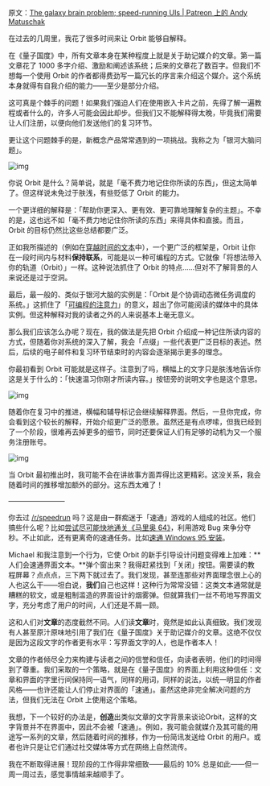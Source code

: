 原文：[The galaxy brain problem; speed-running UIs | Patreon 上的 Andy Matuschak](https://www.patreon.com/posts/galaxy-brain-uis-41516298)

在过去的几周里，我花了很多时间来让 Orbit 能够自解释。

在《量子国度》中，所有文章本身在某种程度上就是关于助记媒介的文章。第一篇文章花了 1000 多字介绍、激励和阐述该系统；后来的文章花了数百字。但我们不想每一个使用 Orbit 的作者都得费劲写一篇冗长的序言来介绍这个媒介。这个系统本身就得有自我介绍的能力——至少是部分介绍。

这可真是个棘手的问题！如果我们强迫人们在使用嵌入卡片之前，先得了解一遍教程或者什么的，许多人可能会因此却步。但我们又不能解释得太晚，毕竟我们需要让人们注册，以便向他们发送他们的复习环节。

更让这个问题棘手的是，新概念产品常常遇到的一项挑战。我称之为「银河大脑问题」。

![img](https://c10.patreonusercontent.com/4/patreon-media/p/post/41516298/d5da872127524f5199acbb8cac8e14b1/eyJwIjoxfQ%3D%3D/1.png?token-time=1646611200&token-hash=cQRuh0mu-AWpefi17slLjyOvD3-Eg-IGdXbXJok0UQA%3D)

你说 Orbit 是什么？简单说，就是「毫不费力地记住你所读的东西」，但这太简单了。但这样说未免过于肤浅，有些贬低了 Orbit 的能力。

一个更详细的解释是：「帮助你更深入、更有效、更可靠地理解复杂的主题」。不幸的是，这也远不如「毫不费力地记住你所读的东西」来得具体和直接。而且，Orbit 的目标仍然比这些总结都要广泛。

正如我所描述的（例如在[穿越时间的文本](https://numinous.productions/timeful/)中），一个更广泛的框架是，Orbit 让你在一段时间内与材料**保持联系**，可能是以一种可编程的方式。它就像「将想法带入你的轨道（Orbit）」一样。这种说法抓住了 Orbit 的特点......但对不了解背景的人来说还是过于空洞。

最后，最一般的、类似于银河大脑的实例是：「Orbit 是个协调动态微任务调度的系统。」这抓住了「[可编程的注意力](https://notes.andymatuschak.org/z2gqazXUkf9qyFjMQg4W3dw6yegnAJszvDywN)」的意义，超出了你可能阅读的媒体中的具体实例。但这种解释对我的读者之外的人来说基本上毫无意义。

那么我们应该怎么办呢？现在，我的做法是先把 Orbit 介绍成一种记住所读内容的方式，但随着你对系统的深入了解，我会「点缀」一些代表更广泛目标的表述。然后，后续的电子邮件和复习环节结束时的内容会逐渐揭示更多的理念。

你最初看到 Orbit 可能就是这样子。注意到了吗，横幅上的文字只是肤浅地告诉你这是关于什么的：「快速温习你刚才所读内容。」按钮旁的说明文字也是这个意思。

![img](https://c10.patreonusercontent.com/4/patreon-media/p/post/41516298/7e1adf9107cc467b8d1ab1611b00ed96/eyJyb3RhdGUiOjAsInciOjgyMH0%3D/1.png?token-time=1646611200&token-hash=nYalkJ_yig4a5PRJqCZ_4-XWc0pZ7nOukUcf1cjUC9Q%3D)

随着你在复习中的推进，横幅和辅导标记会继续解释界面。然后，一旦你完成，你会看到这个较长的解释，开始介绍更广泛的愿景。虽然还是有点啰嗦，但我已经到了一个阶段，很难再去掉更多的细节，同时还要保证人们有足够的动机为又一个服务注册账号。

![img](https://c10.patreonusercontent.com/4/patreon-media/p/post/41516298/b7f46db2cce94b73a1380548edf96611/eyJyb3RhdGUiOjAsInciOjgyMH0%3D/1.png?token-time=1646611200&token-hash=Oz_AAXRltnyctK4T7WEWG8K-jMfcfR2o7crquxS_-PM%3D)

当 Orbit 最初推出时，我可能不会在讲故事方面弄得比这更精彩。这没关系，我会随着时间的推移增加额外的部分。这东西太难了！

————————

你去过 [/r/speedrun](https://www.reddit.com/r/speedrun/) 吗？这是由一群痴迷于「速通」游戏的人组成的社区。他们搞些什么呢？比如[尝试尽可能快地通关《马里奥 64》](https://www.reddit.com/r/speedrun/comments/69czti/wr_super_mario_64_120_star_in_13957_by_cheese05/)，利用游戏 Bug 来争分夺秒。不止如此，还有更离奇的速通任务。比如[速通 Windows 95 安装](https://www.google.com/search?client=safari&rls=en&q=windows+95+speed+run&ie=UTF-8&oe=UTF-8)。

Michael 和我注意到一个行为，它使 Orbit 的新手引导设计问题变得难上加难：**人们会速通界面文本。**弹个窗出来？我得赶紧找到「关闭」按钮。需要读的教程屏幕？点点点，三下两下就过去了。我们发现，甚至连那些对界面理念很上心的人也这么干——坦白说，**我们**自己也这样！这种行为常常没错：这类文本通常就是糟糕的软文，或是粗制滥造的界面设计的烟雾弹。但就算我们一丝不苟地写界面文字，充分考虑了用户的时间，人们还是不屑一顾。

这和人们对**文章**的态度截然不同。人们读**文章**时，竟然是如此认真细致。我们发现有人甚至原汁原味地引用了我们在《量子国度》关于助记媒介的文章。这绝不仅仅是因为这段文字的作者更有水平：写界面文字的人，也是作者本人！

文章的作者倾尽全力来构建与读者之间的信誉和信任，向读者表明，他们的时间得到了尊重。我们采取的一个策略，就是在《量子国度》的界面上利用这种信任：文章和界面的字里行间保持同一语气，同样的用词，同样的说法，以统一明显的作者风格——也许还能让人们停止对界面的「速通」。虽然这绝非完全解决问题的方法，但我们无法在 Orbit 上使用这个策略。

我想，下一个较好的办法是，**创造**出类似文章的文字背景来谈论Orbit，这样的文字背景并不在界面中，因此不会被「速通」。例如，我可能会就媒介及其可能的用途写一系列的文章，然后随着时间的推移，作为一份简讯发送给 Orbit 的用户。或者也许只是让它们通过社交媒体等方式在网络上自然流传。

我在不断取得进展！现阶段的工作得非常细致——最后的 10% 总是如此——但一周一周过去，感觉事情越来越顺手了。